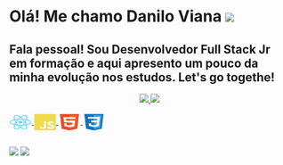 # Olá! Me chamo Danilo Viana <a href="https://www.linkedin.com/in/danilo-viana-44b251221/"><img src="https://media.giphy.com/media/hvRJCLFzcasrR4ia7z/giphy.gif" width="25px"></a>
## Fala pessoal!  Sou Desenvolvedor Full Stack Jr em formação e aqui apresento um pouco da minha evolução nos estudos. Let's go togethe!
<div align="center">
  <a href="https://github.com/danilovviana">
  <img height="180em" src="https://github-readme-stats.vercel.app/api?username=danilovviana&show_icons=true&theme=gruvbox&include_all_commits=true&count_private=true"/>
  <img height="180em" src="https://github-readme-stats.vercel.app/api/top-langs/?username=danilovviana&layout=compact&langs_count=7&theme=gruvbox"/>
</div>
<div style="display: inline_block"><br>
  <img align="center" alt="dam-React" height="30" width="40" src="https://raw.githubusercontent.com/devicons/devicon/master/icons/react/react-original.svg">
  <img align="center" alt="dam-Js" height="30" width="40" src="https://raw.githubusercontent.com/devicons/devicon/master/icons/javascript/javascript-plain.svg">
  <img align="center" alt="dam-HTML" height="30" width="40" src="https://raw.githubusercontent.com/devicons/devicon/master/icons/html5/html5-original.svg">
  <img align="center" alt="dam-CSS" height="30" width="40" src="https://raw.githubusercontent.com/devicons/devicon/master/icons/css3/css3-original.svg">
</div>
  
  ##
 
<div> 
  <a href = "mailto:danilovviana@gmail.com"><img src="https://img.shields.io/badge/-Gmail-%23333?style=for-the-badge&logo=gmail&logoColor=red" target="_blank"></a>
  <a href="https://www.linkedin.com/in/danilo-viana-44b251221/" target="_blank"><img src="https://img.shields.io/badge/-LinkedIn-%230077B5?style=for-the-badge&logo=linkedin&logoColor=white" target="_blank"></a> 
</div>
